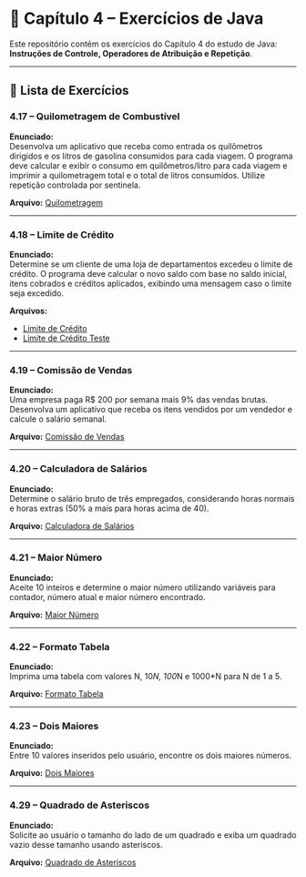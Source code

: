 # 📝 Capítulo 4 – Exercícios de Java

Este repositório contém os exercícios do Capítulo 4 do estudo de Java: **Instruções de Controle, Operadores de Atribuição e Repetição**.  

---

## 📂 Lista de Exercícios

### 4.17 – Quilometragem de Combustível
**Enunciado:**  
Desenvolva um aplicativo que receba como entrada os quilômetros dirigidos e os litros de gasolina consumidos para cada viagem. O programa deve calcular e exibir o consumo em quilômetros/litro para cada viagem e imprimir a quilometragem total e o total de litros consumidos. Utilize repetição controlada por sentinela.  

**Arquivo:** [Quilometragem](questoes_cap4/src/QuilometragemCombustivel.java)

---

### 4.18 – Limite de Crédito
**Enunciado:**  
Determine se um cliente de uma loja de departamentos excedeu o limite de crédito. O programa deve calcular o novo saldo com base no saldo inicial, itens cobrados e créditos aplicados, exibindo uma mensagem caso o limite seja excedido.  

**Arquivos:**  
- [Limite de Crédito](questoes_cap4/src/LimiteCredito.java)  
- [Limite de Crédito Teste](questoes_cap4/src/LimiteCreditoTest.java)  

---

### 4.19 – Comissão de Vendas
**Enunciado:**  
Uma empresa paga R$ 200 por semana mais 9% das vendas brutas. Desenvolva um aplicativo que receba os itens vendidos por um vendedor e calcule o salário semanal.  

**Arquivo:** [Comissão de Vendas](questoes_cap4/src/ComissaoVendas.java)  

---

### 4.20 – Calculadora de Salários
**Enunciado:**  
Determine o salário bruto de três empregados, considerando horas normais e horas extras (50% a mais para horas acima de 40).  

**Arquivo:** [Calculadora de Salários](questoes_cap4/src/CalculadoraSalarios.java)  

---

### 4.21 – Maior Número
**Enunciado:**  
Aceite 10 inteiros e determine o maior número utilizando variáveis para contador, número atual e maior número encontrado.  

**Arquivo:** [Maior Número](questoes_cap4/src/MaiorMenor.java)  

---

### 4.22 – Formato Tabela
**Enunciado:**  
Imprima uma tabela com valores N, 10*N, 100*N e 1000*N para N de 1 a 5.  

**Arquivo:** [Formato Tabela](questoes_cap4/src/FormatoTabela.java)  

---

### 4.23 – Dois Maiores
**Enunciado:**  
Entre 10 valores inseridos pelo usuário, encontre os dois maiores números.  

**Arquivo:** [Dois Maiores](questoes_cap4/src/DoisMaiores.java)  

---

### 4.29 – Quadrado de Asteriscos
**Enunciado:**  
Solicite ao usuário o tamanho do lado de um quadrado e exiba um quadrado vazio desse tamanho usando asteriscos.  

**Arquivo:** [Quadrado de Asteriscos](questoes_cap4/src/QuadradoAsteristicos.java)
